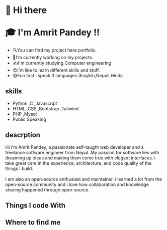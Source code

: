 <h1>
  👋 Hi there
  <br />
  <br />
  🎓 I'm Amrit Pandey !! 
</h1>
<ul list-style-type:disc; >
  <li> 🔍You can find my project here portfolio.</li>
  <li> 👷I'm currently working on my projects.</li>
  <li> ✍️I'm currently studying Computer engineering</li>
  <li> 😊I'm like to learn different skills and stuff. 
  <li> 😅Fun fact i speak 3 languages (English,Nepali,Hindi)</li>
  </ul>
  <h2>
  skills
  </h2>
  <ul>
  <li>Python ,C ,Javascript</li>
  <li>HTML ,CSS ,Bootstrap ,Tailwind</li>
  <li>PHP ,Mysql</li>
  <li>Public Speaking</li>
  </ul>
  <h2>descrption</h2>
  Hi i'm Amrit Pandey, a passionate self-taught web developer and a freelance software engineer from Nepal. My passion for software lies with dreaming up ideas and making them come true with elegant interfaces. i take great care in the experience, architecture, and code quality of the things I build.
  <br />
  <br />
  I am also an open-source enthusiast and maintainer. i learned a lot from the open-source community and i love how collaboration and knowledge sharing happened through open-source.
<h2>Things I code With</h2>
<h2>
Where to find me
</h2>


  

